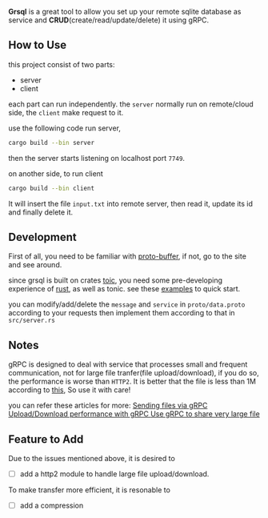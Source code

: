 **Grsql** is a great tool to allow you set up your remote sqlite database as service and **CRUD**(create/read/update/delete) it using gRPC.

## How to Use 

this project consist of two parts: 
- server 
- client 

each part can run independently. the `server` normally run on remote/cloud side, the `client` make request to it.

use the following code run server,
```sh 
cargo build --bin server
```
then the server starts listening on localhost port `7749`.

on another side, to run client 
```sh 
cargo build --bin client 
```
It will insert the file `input.txt` into remote server, then read it, update its id and finally delete it.

## Development

First of all, you need to be familiar with [proto-buffer](https://developers.google.com/protocol-buffers/docs/overview), if not, go to the site and see around.

since grsql is built on crates [toic](https://github.com/hyperium/tonic), you need some pre-developing experience of [rust](https://rust-lang.org), as well as tonic. 
see these [examples](https://github.com/hyperium/tonic/tree/master/examples) to quick start.

you can modify/add/delete the `message` and `service`  in `proto/data.proto` according to your requests
then implement them according to that in `src/server.rs`


## Notes

gRPC is designed to deal with service that processes small and frequent communication, not for large file tranfer(file upload/download), if you do so, the performance is worse than `HTTP2`.
It is better that the file is less than 1M according to [this](https://ops.tips/blog/sending-files-via-grpc/), So use it with care!

you can refer these articles for more:
[Sending files via gRPC](https://ops.tips/blog/sending-files-via-grpc/)
[Upload/Download performance with gRPC ](https://github.com/grpc/grpc-dotnet/issues/1186)
[Use gRPC to share very large file](https://stackoverflow.com/questions/62470323/use-grpc-to-share-very-large-file)

## Feature to Add 

Due to the issues mentioned above, it is desired to 
  - [ ] add a http2 module to handle large file upload/download.

To make transfer more efficient, it is resonable to 
  - [ ] add a compression
